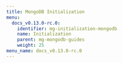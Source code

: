 ```yaml
---
title: MongoDB Initialization
menu:
  docs_v0.13.0-rc.0:
    identifier: mg-initialization-mongodb
    name: Initialization
    parent: mg-mongodb-guides
    weight: 25
menu_name: docs_v0.13.0-rc.0
---
```


